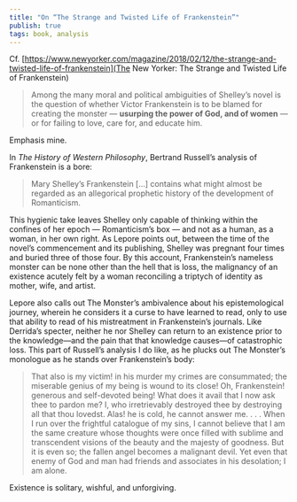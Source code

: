 ```yaml
---
title: "On “The Strange and Twisted Life of Frankenstein”"
publish: true
tags: book, analysis
---
```


Cf. [https://www.newyorker.com/magazine/2018/02/12/the-strange-and-twisted-life-of-frankenstein](The
New Yorker: The Strange and Twisted Life of Frankenstein)

> Among the many moral and political ambiguities of Shelley’s novel is
> the question of whether Victor Frankenstein is to be blamed for
> creating the monster — **usurping the power of God, and of women** —
> or for failing to love, care for, and educate him.

Emphasis mine.

In _The History of Western Philosophy_, Bertrand Russell’s analysis of
Frankenstein is a bore:

> Mary Shelley’s Frankenstein […] contains what might almost be
> regarded as an allegorical prophetic history of the development of
> Romanticism.

This hygienic take leaves Shelley only capable of thinking within the
confines of her epoch — Romanticism’s box — and not as a human, as a
woman, in her own right. As Lepore points out, between the time of the
novel’s commencement and its publishing, Shelley was pregnant four
times and buried three of those four. By this account, Frankenstein’s
nameless monster can be none other than the hell that is loss, the
malignancy of an existence acutely felt by a woman reconciling a
triptych of identity as mother, wife, and artist.

Lepore also calls out The Monster’s ambivalence about his
epistemological journey, wherein he considers it a curse to have
learned to read, only to use that ability to read of his mistreatment
in Frankenstein’s journals. Like Derrida’s specter, neither he nor
Shelley can return to an existence prior to the knowledge—and the
pain that that knowledge causes—of catastrophic loss. This part of
Russell’s analysis I do like, as he plucks out The Monster’s monologue
as he stands over Frankenstein’s body:

> That also is my victim! in his murder my crimes are consummated; the
> miserable genius of my being is wound to its close! Oh,
> Frankenstein! generous and self-devoted being! What does it avail
> that I now ask thee to pardon me? I, who irretrievably destroyed
> thee by destroying all that thou lovedst. Alas! he is cold, he
> cannot answer me. . . . When I run over the frightful catalogue of
> my sins, I cannot believe that I am the same creature whose thoughts
> were once filled with sublime and transcendent visions of the beauty
> and the majesty of goodness. But it is even so; the fallen angel
> becomes a malignant devil. Yet even that enemy of God and man had
> friends and associates in his desolation; I am alone.

Existence is solitary, wishful, and unforgiving.
